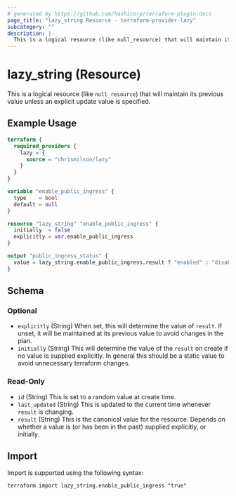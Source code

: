 ```yaml
---
# generated by https://github.com/hashicorp/terraform-plugin-docs
page_title: "lazy_string Resource - terraform-provider-lazy"
subcategory: ""
description: |-
  This is a logical resource (like null_resource) that will maintain its previous value unless an explicit update value is specified.
---
```


# lazy_string (Resource)

This is a logical resource (like `null_resource`) that will maintain its previous value unless an explicit update value is specified.

## Example Usage

```terraform
terraform {
  required_providers {
    lazy = {
      source = "chrismilson/lazy"
    }
  }
}

variable "enable_public_ingress" {
  type    = bool
  default = null
}

resource "lazy_string" "enable_public_ingress" {
  initially  = false
  explicitly = var.enable_public_ingress
}

output "public_ingress_status" {
  value = lazy_string.enable_public_ingress.result ? "enabled" : "disabled"
}
```

<!-- schema generated by tfplugindocs -->
## Schema

### Optional

- `explicitly` (String) When set, this will determine the value of `result`. If unset, it will be maintained at its previous value to avoid changes in the plan.
- `initially` (String) This will determine the value of the `result` on create if no value is supplied explicitly. In general this should be a static value to avoid unnecessary terraform changes.

### Read-Only

- `id` (String) This is set to a random value at create time.
- `last_updated` (String) This is updated to the current time whenever `result` is changing.
- `result` (String) This is the canonical value for the resource. Depends on whether a value is (or has been in the past) supplied explicitly, or initially.

## Import

Import is supported using the following syntax:

```shell
terraform import lazy_string.enable_public_ingress "true"
```
